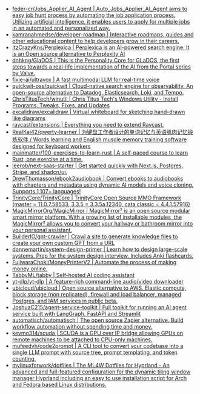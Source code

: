+ [feder-cr/Jobs_Applier_AI_Agent | Auto_Jobs_Applier_AI_Agent aims to easy job hunt process by automating the job application process. Utilizing artificial intelligence, it enables users to apply for multiple jobs in an automated and personalized way.](https://github.com//feder-cr/Jobs_Applier_AI_Agent)
+ [kamranahmedse/developer-roadmap | Interactive roadmaps, guides and other educational content to help developers grow in their careers.](https://github.com//kamranahmedse/developer-roadmap)
+ [ItzCrazyKns/Perplexica | Perplexica is an AI-powered search engine. It is an Open source alternative to Perplexity AI](https://github.com//ItzCrazyKns/Perplexica)
+ [dnhkng/GlaDOS | This is the Personality Core for GLaDOS, the first steps towards a real-life implementation of the AI from the Portal series by Valve.](https://github.com//dnhkng/GlaDOS)
+ [fixie-ai/ultravox | A fast multimodal LLM for real-time voice](https://github.com//fixie-ai/ultravox)
+ [quickwit-oss/quickwit | Cloud-native search engine for observability. An open-source alternative to Datadog, Elasticsearch, Loki, and Tempo.](https://github.com//quickwit-oss/quickwit)
+ [ChrisTitusTech/winutil | Chris Titus Tech's Windows Utility - Install Programs, Tweaks, Fixes, and Updates](https://github.com//ChrisTitusTech/winutil)
+ [excalidraw/excalidraw | Virtual whiteboard for sketching hand-drawn like diagrams](https://github.com//excalidraw/excalidraw)
+ [raycast/extensions | Everything you need to extend Raycast.](https://github.com//raycast/extensions)
+ [RealKai42/qwerty-learner | 为键盘工作者设计的单词记忆与英语肌肉记忆锻炼软件 / Words learning and English muscle memory training software designed for keyboard workers](https://github.com//RealKai42/qwerty-learner)
+ [mainmatter/100-exercises-to-learn-rust | A self-paced course to learn Rust, one exercise at a time.](https://github.com//mainmatter/100-exercises-to-learn-rust)
+ [leerob/next-saas-starter | Get started quickly with Next.js, Postgres, Stripe, and shadcn/ui.](https://github.com//leerob/next-saas-starter)
+ [DrewThomasson/ebook2audiobook | Convert ebooks to audiobooks with chapters and metadata using dynamic AI models and voice cloning. Supports 1,107+ languages!](https://github.com//DrewThomasson/ebook2audiobook)
+ [TrinityCore/TrinityCore | TrinityCore Open Source MMO Framework (master = 11.0.7.58533, 3.3.5 = 3.3.5a.12340, cata classic = 4.4.1.57916)](https://github.com//TrinityCore/TrinityCore)
+ [MagicMirrorOrg/MagicMirror | MagicMirror² is an open source modular smart mirror platform. With a growing list of installable modules, the MagicMirror² allows you to convert your hallway or bathroom mirror into your personal assistant.](https://github.com//MagicMirrorOrg/MagicMirror)
+ [BuilderIO/gpt-crawler | Crawl a site to generate knowledge files to create your own custom GPT from a URL](https://github.com//BuilderIO/gpt-crawler)
+ [donnemartin/system-design-primer | Learn how to design large-scale systems. Prep for the system design interview. Includes Anki flashcards.](https://github.com//donnemartin/system-design-primer)
+ [FujiwaraChoki/MoneyPrinterV2 | Automate the process of making money online.](https://github.com//FujiwaraChoki/MoneyPrinterV2)
+ [TabbyML/tabby | Self-hosted AI coding assistant](https://github.com//TabbyML/tabby)
+ [yt-dlp/yt-dlp | A feature-rich command-line audio/video downloader](https://github.com//yt-dlp/yt-dlp)
+ [ubicloud/ubicloud | Open source alternative to AWS. Elastic compute, block storage (non replicated), firewall and load balancer, managed Postgres, and IAM services in public beta.](https://github.com//ubicloud/ubicloud)
+ [JoshuaC215/agent-service-toolkit | Full toolkit for running an AI agent service built with LangGraph, FastAPI and Streamlit](https://github.com//JoshuaC215/agent-service-toolkit)
+ [automatisch/automatisch | The open source Zapier alternative. Build workflow automation without spending time and money.](https://github.com//automatisch/automatisch)
+ [kevmo314/scuda | SCUDA is a GPU over IP bridge allowing GPUs on remote machines to be attached to CPU-only machines.](https://github.com//kevmo314/scuda)
+ [mufeedvh/code2prompt | A CLI tool to convert your codebase into a single LLM prompt with source tree, prompt templating, and token counting.](https://github.com//mufeedvh/code2prompt)
+ [mylinuxforwork/dotfiles | The ML4W Dotfiles for Hyprland - An advanced and full-featured configuration for the dynamic tiling window manager Hyprland including an easy to use installation script for Arch and Fedora based Linux distributions.](https://github.com//mylinuxforwork/dotfiles)

